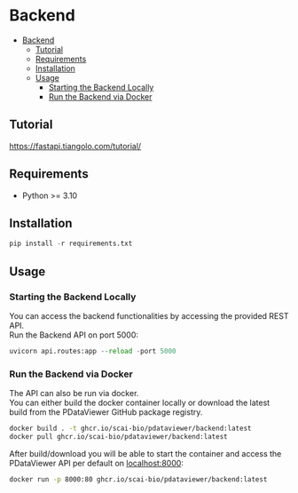 # Backend

- [Backend](#backend)
  - [Tutorial](#tutorial)
  - [Requirements](#requirements)
  - [Installation](#installation)
  - [Usage](#usage)
    - [Starting the Backend Locally](#starting-the-backend-locally)
    - [Run the Backend via Docker](#run-the-backend-via-docker)


## Tutorial

https://fastapi.tiangolo.com/tutorial/

## Requirements

- Python >= 3.10

## Installation

```python
pip install -r requirements.txt
```

## Usage

### Starting the Backend Locally
You can access the backend functionalities by accessing the provided REST API. <br>
Run the Backend API on port 5000:

```python
uvicorn api.routes:app --reload -port 5000
```

### Run the Backend via Docker
The API can also be run via docker. <br>
You can either build the docker container locally or download the latest build from the PDataViewer GitHub package registry.

```bash
docker build . -t ghcr.io/scai-bio/pdataviewer/backend:latest
docker pull ghcr.io/scai-bio/pdataviewer/backend:latest
```

After build/download you will be able to start the container and access the PDataViewer API per default on [localhost:8000](http://localhost:8000/):

```bash
docker run -p 8000:80 ghcr.io/scai-bio/pdataviewer/backend:latest
```